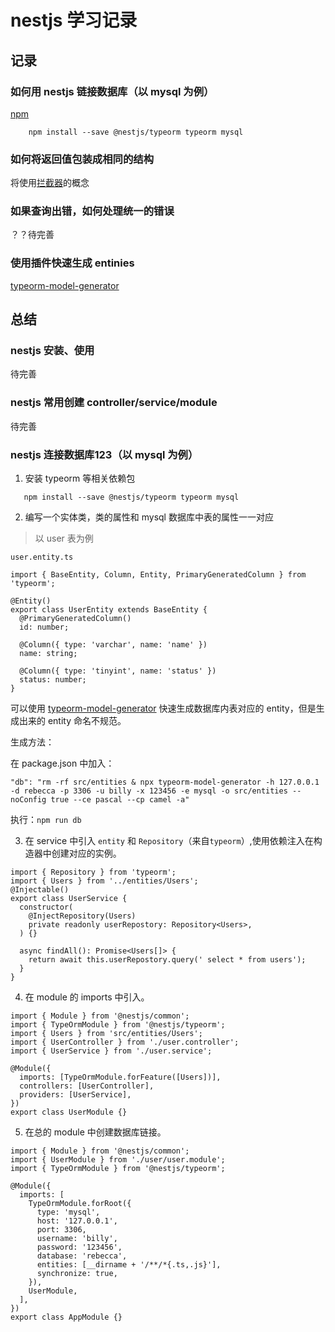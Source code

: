 # nestjs 学习记录

## 记录
### 如何用 nestjs 链接数据库（以 mysql 为例）

[npm](https://blog.csdn.net/lxy869718069/article/details/103408695)
```
    npm install --save @nestjs/typeorm typeorm mysql
```

### 如何将返回值包装成相同的结构

将使用[拦截器](https://juejin.cn/post/6844903939196846087)的概念

### 如果查询出错，如何处理统一的错误

？？待完善

### 使用插件快速生成 entinies 

[typeorm-model-generator](https://www.codeleading.com/article/18491747203/)


## 总结

### nestjs 安装、使用

待完善

### nestjs 常用创建 controller/service/module

待完善


### nestjs 连接数据库123（以 mysql 为例）

1. 安装 typeorm 等相关依赖包

```
   npm install --save @nestjs/typeorm typeorm mysql 
```

2. 编写一个实体类，类的属性和 mysql 数据库中表的属性一一对应

> 以 user 表为例

`user.entity.ts`

```
import { BaseEntity, Column, Entity, PrimaryGeneratedColumn } from 'typeorm';

@Entity()
export class UserEntity extends BaseEntity {
  @PrimaryGeneratedColumn()
  id: number;

  @Column({ type: 'varchar', name: 'name' })
  name: string;

  @Column({ type: 'tinyint', name: 'status' })
  status: number;
}
```
可以使用 [typeorm-model-generator](https://www.codeleading.com/article/18491747203/) 快速生成数据库内表对应的 entity，但是生成出来的 entity 命名不规范。

生成方法：

在 package.json 中加入：

```
"db": "rm -rf src/entities & npx typeorm-model-generator -h 127.0.0.1 -d rebecca -p 3306 -u billy -x 123456 -e mysql -o src/entities --noConfig true --ce pascal --cp camel -a"
```

执行：`npm run db`

3. 在 service 中引入 `entity` 和 `Repository`（来自`typeorm`）,使用依赖注入在构造器中创建对应的实例。

```
import { Repository } from 'typeorm';
import { Users } from '../entities/Users';
@Injectable()
export class UserService {
  constructor(
    @InjectRepository(Users)
    private readonly userRepostory: Repository<Users>,
  ) {}

  async findAll(): Promise<Users[]> {
    return await this.userRepostory.query(' select * from users');
  }
}
```

4. 在 module 的 imports 中引入。

```
import { Module } from '@nestjs/common';
import { TypeOrmModule } from '@nestjs/typeorm';
import { Users } from 'src/entities/Users';
import { UserController } from './user.controller';
import { UserService } from './user.service';

@Module({
  imports: [TypeOrmModule.forFeature([Users])],
  controllers: [UserController],
  providers: [UserService],
})
export class UserModule {}

```

5. 在总的 module 中创建数据库链接。

```
import { Module } from '@nestjs/common';
import { UserModule } from './user/user.module';
import { TypeOrmModule } from '@nestjs/typeorm';

@Module({
  imports: [
    TypeOrmModule.forRoot({
      type: 'mysql',
      host: '127.0.0.1',
      port: 3306,
      username: 'billy',
      password: '123456',
      database: 'rebecca',
      entities: [__dirname + '/**/*{.ts,.js}'],
      synchronize: true,
    }),
    UserModule,
  ],
})
export class AppModule {}

```